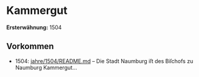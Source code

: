 # Kammergut

**Ersterwähnung:** 1504

## Vorkommen
- 1504: [jahre/1504/README.md](../jahre/1504/README.md) – Die Stadt Naumburg iſt des Biſchofs zu Naumburg
Kammergut...
